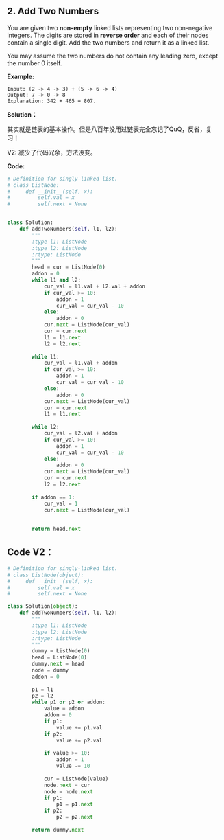 ## 2. Add Two Numbers

You are given two **non-empty** linked lists representing two non-negative integers. The digits are stored in **reverse order** and each of their nodes contain a single digit. Add the two numbers and return it as a linked list.

You may assume the two numbers do not contain any leading zero, except the number 0 itself.

**Example:**

```
Input: (2 -> 4 -> 3) + (5 -> 6 -> 4)
Output: 7 -> 0 -> 8
Explanation: 342 + 465 = 807.
```

**Solution：**

其实就是链表的基本操作。但是八百年没用过链表完全忘记了QuQ，反省，复习！

V2: 减少了代码冗余，方法没变。



**Code:**

````python
# Definition for singly-linked list.
# class ListNode:
#     def __init__(self, x):
#         self.val = x
#         self.next = None


class Solution:
    def addTwoNumbers(self, l1, l2):
        """
        :type l1: ListNode
        :type l2: ListNode
        :rtype: ListNode
        """
        head = cur = ListNode(0)
        addon = 0
        while l1 and l2:
            cur_val = l1.val + l2.val + addon
            if cur_val >= 10:
                addon = 1
                cur_val = cur_val - 10
            else:
                addon = 0 
            cur.next = ListNode(cur_val)
            cur = cur.next
            l1 = l1.next
            l2 = l2.next
            
        while l1:
            cur_val = l1.val + addon
            if cur_val >= 10:
                addon = 1
                cur_val = cur_val - 10
            else:
                addon = 0  
            cur.next = ListNode(cur_val)
            cur = cur.next
            l1 = l1.next
            
        while l2:
            cur_val = l2.val + addon
            if cur_val >= 10:
                addon = 1
                cur_val = cur_val - 10
            else:
                addon = 0  
            cur.next = ListNode(cur_val)
            cur = cur.next
            l2 = l2.next
        
        if addon == 1:
            cur_val = 1
            cur.next = ListNode(cur_val)
            
            
        return head.next
````



## Code V2：

```python
# Definition for singly-linked list.
# class ListNode(object):
#     def __init__(self, x):
#         self.val = x
#         self.next = None

class Solution(object):
    def addTwoNumbers(self, l1, l2):
        """
        :type l1: ListNode
        :type l2: ListNode
        :rtype: ListNode
        """
        dummy = ListNode(0)
        head = ListNode(0)
        dummy.next = head
        node = dummy
        addon = 0
        
        p1 = l1
        p2 = l2
        while p1 or p2 or addon:
            value = addon
            addon = 0
            if p1:
                value += p1.val
            if p2:
                value += p2.val
            
            if value >= 10:
                addon = 1
                value -= 10
                
            cur = ListNode(value)
            node.next = cur
            node = node.next
            if p1:
                p1 = p1.next
            if p2:
                p2 = p2.next
            
        return dummy.next
```

